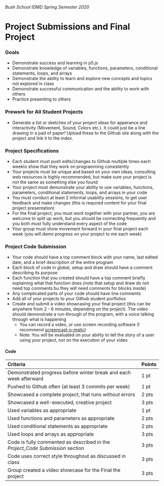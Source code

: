 _Bush School IDMD Spring Semester 2020_
# Project Submissions and Final Project

### Goals
* Demonstrate success and learning in p5.js
* Demonstrate knowledge of variables, functions, parameters, conditional statements, loops, and arrays
* Demonstrate the ability to learn and explore new concepts and topics not explored in class
* Demonstrate successful communication and the ability to work with others
* Practice presenting to others

### Prework for All Student Projects
* Generate a list or sketches of your project ideas for apperance and interactivity (Movement, Sound, Colors etc.). It could just be a line drawing in a pad of paper! Upload these to the Github site along with the project and link it to the index.

### Project Specifications

* Each student must push edits/changes to Github multiple times each weekto show that they work on programming consistently
* Your projects must be unique and based on your own ideas, consulting web resources is highly recommended, but make sure your project is not the same as something else you found
* Your project must demonstrate your ability to use variables, functions, parameters, conditional statements, loops, and arrays in your code
* You must conduct at least 2 informal usability sessions, to get user feedback and make changes (this is required content for your final project presentation)
* For the final project, you must work together with your partner, you are welcome to split up work, but you should be connecting frequently and you both must fully understand every aspect of the code
* Your group must show movement forward in your final project each week (you will demo progress on your project to me each week)

### Project Code Submission
* Your code should have a top comment block with your name, last edited date, and a brief description of the entire program
* Each block of code in global, setup and draw should have a comment describing its purpose
* Each function that you created should have a top comment briefly explaining what that function does (note that setup and draw do not need top comments bu they will need comments for blocks inside)
* Any complicated parts of your code should have line comments
* Add all of your projects to your Github student portfolios
* Create and submit a video showcasing your final project (this can be anywhere from 2 - 6 minutes, depending on the project). The video should demonstrate a run-through of the program, with a voice talking through what is happening
	* You can record a video, or use screen recording software (I recommend [screencast-o-matic](https://screencast-o-matic.com/))
	* Note: You will be evaluated on your ability to tell the story of a user using your project, not on the execution of your video

#### Code

| Criteria | Points |
| :--- | :--- |
| Demonstrated progress before winter break and each week afterward | 1 pt |
| Pushed to Github often (at least 3 commits per week) | 1 pt |
| Showcased a complete project, that runs without errors | 2 pts |
| Showcased a well-executed, creative project | 3 pts |
| Used variables as appropriate | 1 pt |
| Used functions and parameters as appropriate | 2 pts |
| Used conditional statements as appropriate | 2 pts |
| Used loops and arrays as appropriate | 3 pts |
| Code is fully commented as described in the _Project_Code Submission_ section | 3 pts |
| Code uses correct style throughout as discussed in class | 3 pts |
| Group created a video showcase for the Final the project | 3 pts |
